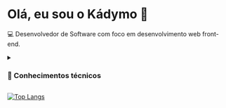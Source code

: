 # Olá, eu sou o Kádymo 👋
<p>💻 Desenvolvedor de Software com foco em desenvolvimento web front-end.</p>

<details>

<summary><h3>🧠 Conhecimentos técnicos</h3></summary>
<ul>

<details>

<summary><h4>🏞 Front-end</h4></summary>
<ul>
<li>
<img width="17" src="https://cdn.jsdelivr.net/gh/devicons/devicon/icons/html5/html5-original.svg" />
<span>HTML5</span>
</li>

<li>
<img width="17" src="https://cdn.jsdelivr.net/gh/devicons/devicon/icons/css3/css3-original.svg" />
<span>CSS3</span>
<ul>

<li>
<img width="20" src="https://cdn.jsdelivr.net/gh/devicons/devicon/icons/sass/sass-original.svg" />
<span>SASS</span>
</li>

<li>
<img width="20" src="https://upload.wikimedia.org/wikipedia/commons/thumb/d/d5/Tailwind_CSS_Logo.svg/1024px-Tailwind_CSS_Logo.svg.png" />
<span>Tailwind CSS</span>
</li>

</ul>
</li>

<li>
<img width="17" src="https://cdn.jsdelivr.net/gh/devicons/devicon/icons/javascript/javascript-original.svg" />
<span>JavaScript</span>
</li>

<li>
<img width="17" src="https://cdn.jsdelivr.net/gh/devicons/devicon/icons/typescript/typescript-original.svg" />
<span>TypeScript</span>
</li>

<li>
<img width="17" src="https://cdn.jsdelivr.net/gh/devicons/devicon/icons/vuejs/vuejs-original.svg" />
<span>Vue.js e seu ecossistema</span>

<ul>

<li>
<img width="19" src="https://user-images.githubusercontent.com/98963793/226392334-86947212-f27e-48dd-84ed-4f1c65ab7b32.png" />
<span>Vue Router</span>
</li>

<li>
<img width="17" src="https://user-images.githubusercontent.com/98963793/226392530-f2a59b0e-f289-4654-b436-39726110a0da.png" />
<span>Vuex</span>
</li>

<li>
<img width="16" src="https://pinia.vuejs.org/logo.svg" />
<span>Pinia</span>
</li>

<li>
<img width="16" src="https://user-images.githubusercontent.com/98963793/226393168-23c1071e-b689-4a44-ba39-e9ea6904f5b8.png" />
<span>VueUse</span>
</li>

<li>
<img width="17" src="https://user-images.githubusercontent.com/98963793/226406614-857f650b-90c4-4d3f-9713-fdb32b697070.png" />
<span>VueFire</span>
</li>  
  
</ul>
  
<li>
<img height="13" src="https://seeklogo.com/images/N/nuxt-logo-1CCC5F38FD-seeklogo.com.png" />
<span>Nuxt.js 3</span>
</li>

</li>

</ul>

</details>


<details>
<summary><h4>⚙ Servidor e banco de dados</h4></summary>
<ul>
<li>
<img width="20" src="https://cdn.jsdelivr.net/gh/devicons/devicon/icons/nodejs/nodejs-original.svg" />
<span>Node.js</span>
<ul>
<li>
<img width="18" src="https://cdn.jsdelivr.net/gh/devicons/devicon/icons/express/express-original.svg" />
<span>Express.js</span>
</li>
  
<li>
<img height="17" src="https://knexjs.org/knex-logo.png" />
<span>Knex.js</span>
</li>
  
</ul>
</li>



<li>
<img width="20" src="https://user-images.githubusercontent.com/98963793/226395399-cd1f5718-5a53-4ce0-a7bd-23ce4d11f84f.png" />
<span>Firebase</span>

<ul>
<li>
<img width="17" src="https://user-images.githubusercontent.com/98963793/226397345-e95f7f58-5bc2-460a-ac0b-4b97121a7fd5.png" />
<span>Authentication</span>
</li>


<li>
<img width="17" src="https://seeklogo.com/images/F/firestore-logo-3828671CC5-seeklogo.com.png" />
<span>Cloud Firestore</span>
</li>
</ul>

</li>

</ul>

</details>

</ul>


</details>

[![Top Langs](https://github-readme-stats.vercel.app/api/top-langs/?username=kadymosantana&theme=dracula&card_width=500&langs_count=7&layout=compact&custom_title=Linguagens⠀e⠀ferramentas⠀mais⠀utilizadas)](https://github.com/kadymosantana/github-readme-stats)
